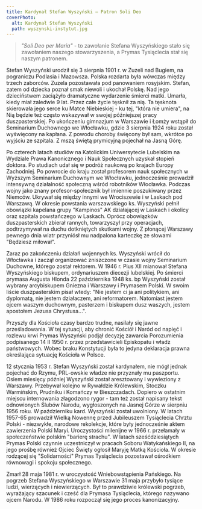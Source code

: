 ```yaml
---
title: Kardynał Stefan Wyszyński — Patron Soli Deo
coverPhoto:
  alt: Kardynał Stefan Wyszyński
  path: wyszynski-instytut.jpg
---
```

> *"Soli Deo per Maria"* - to zawołanie Stefana Wyszyńskiego stało się zawołaniem naszego stowarzyszenia, a Prymas Tysiąclecia stał się naszym patronem.

 

Stefan Wyszyński urodził się 3 sierpnia 1901 r. w Zuzeli nad Bugiem, na pograniczu Podlasia i Mazowsza. Polska rozdarta była wówczas między trzech zaborców. Zuzela pozostawała pod panowaniem rosyjskim. Stefan, zatem od dziecka poznał smak niewoli i ukochał Polskę. Nad jego dzieciństwem zaciążyło dramatyczne wydarzenie śmierci matki. Umarła, kiedy miał zaledwie 9 lat. Przez całe życie tęsknił za nią. Ta tęsknota skierowała jego serce ku Matce Niebieskiej - ku tej, "która nie umiera", na Nią będzie też często wskazywał w swojej późniejszej pracy duszpasterskiej. Po ukończeniu gimnazjum w Warszawie i Łomży wstąpił do Seminarium Duchownego we Włocławku, gdzie 3 sierpnia 1924 roku został wyświęcony na kapłana. Z powodu choroby święcony był sam, wkrótce po wyjściu ze szpitala. Z mszą świętą prymicyjną pojechał na Jasną Górę.

 

Po czterech latach studiów na Katolickim Uniwersytecie Lubelskim na Wydziale Prawa Kanonicznego i Nauk Społecznych uzyskał stopień doktora. Po studiach udał się w podróż naukową po krajach Europy Zachodniej. Po powrocie do kraju został profesorem nauk społecznych w Wyższym Seminarium Duchownym we Włocławku, jednocześnie prowadził intensywną działalność społeczną wśród robotników Włocławka. Podczas wojny jako znany profesor-społecznik był imiennie poszukiwany przez Niemców. Ukrywał się między innymi we Wrociszewie i w Laskach pod Warszawą. W okresie powstania warszawskiego ks. Wyszyński pełnił obowiązki kapelana grupy "Kampinos" AK działającej w Laskach i okolicy oraz szpitala powstańczego w Laskach. Oprócz obowiązków duszpasterskich zbierał rannych, towarzyszył przy operacjach, podtrzymywał na duchu dotkniętych skutkami wojny. Z płonącej Warszawy pewnego dnia wiatr przyniósł mu nadpalona karteczkę ze słowami "Będziesz miłował".

 

Zaraz po zakończeniu działań wojennych ks. Wyszyński wrócił do Włocławka i zaczął organizować zniszczone w czasie wojny Seminarium Duchowne, którego został rektorem. W 1946 r. Pius XII mianował Stefana Wyszyńskiego biskupem, ordynariuszem diecezji lubelskiej. Po śmierci prymasa Augusta Hlonda 22 października 1948 ks. bp Wyszyński został wybrany arcybiskupem Gniezna i Warszawy i Prymasem Polski. W swoim liście duszpasterskim pisał wtedy: "Nie jestem ci ja ani politykiem, ani dyplomatą, nie jestem działaczem, ani reformatorem. Natomiast jestem ojcem waszym duchownym, pasterzem i biskupem dusz waszych, jestem apostołem Jezusa Chrystusa...".

 

Przyszły dla Kościoła czasy bardzo trudne, nasilały się jawne prześladowania. W tej sytuacji, aby chronić Kościół i Naród od napięć i rozlewu krwi Prymas Wyszyński podjął decyzję zawarcia Porozumienia podpisanego 14 II 1950 r. przez przedstawicieli Episkopatu i władz państwowych. Wobec braku Konstytucji była to jedyna deklaracja prawna określająca sytuację Kościoła w Polsce.

 

12 stycznia 1953 r. Stefan Wyszyński został kardynałem, nie mógł jednak pojechać do Rzymu, PRL-owskie władze nie przyznały mu paszportu. Osiem miesięcy później Wyszyński został aresztowany i wywieziony z Warszawy. Przebywał kolejno w Rywałdzie Królewskim, Stoczku Warmińskim, Prudniku i Komańczy w Bieszczadach. Dopiero w ostatnim miejscu internowania złagodzono rygor - tam też został napisany tekst odnowionych Ślubów Narodu, wygłoszonych na Jasnej Górze w sierpniu 1956 roku. W październiku kard. Wyszyński został uwolniony. W latach 1957-65 prowadził Wielką Nowennę przed Jubileuszem Tysiąclecia Chrztu Polski - niezwykłe, narodowe rekolekcje, które były jednocześnie aktem zawierzenia Polski Maryi. Uroczystości milenijne w 1966 r. przełamały w społeczeństwie polskim "barierę strachu". W latach sześćdziesiątych Prymas Polski czynnie uczestniczył w pracach Soboru Watykańskiego II, na jego prośbę również Ojciec Święty ogłosił Maryję Matką Kościoła. W okresie rodzącej się "Solidarności" Prymas Tysiąclecia pozostawał ośrodkiem równowagi i spokoju społecznego.

 

Zmarł 28 maja 1981 r. w uroczystość Wniebowstąpienia Pańskiego. Na pogrzeb Stefana Wyszyńskiego w Warszawie 31 maja przybyło tysiące ludzi, wierzących i niewierzących. Był to prawdziwie królewski pogrzeb, wyrażający szacunek i cześć dla Prymasa Tysiąclecia, którego nazywano ojcem Narodu. W 1986 roku rozpoczął się jego proces kanonizacyjny.